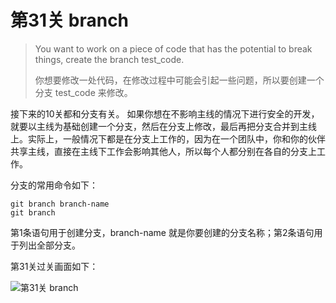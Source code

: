 
# 第31关 branch

> You want to work on a piece of code that has the potential to break things, create the branch test_code.
>
> 你想要修改一处代码，在修改过程中可能会引起一些问题，所以要创建一个分支 test_code 来修改。

接下来的10关都和分支有关。
如果你想在不影响主线的情况下进行安全的开发，就要以主线为基础创建一个分支，然后在分支上修改，最后再把分支合并到主线上。实际上，一般情况下都是在分支上工作的，因为在一个团队中，你和你的伙伴共享主线，直接在主线下工作会影响其他人，所以每个人都分别在各自的分支上工作。

分支的常用命令如下：

```shell
git branch branch-name
git branch
```

第1条语句用于创建分支，branch-name 就是你要创建的分支名称；第2条语句用于列出全部分支。

第31关过关画面如下：

![第31关 branch](../images/level-31-branch.png)
